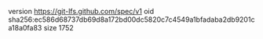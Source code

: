 version https://git-lfs.github.com/spec/v1
oid sha256:ec586d68737db69d8a172bd00dc5820c7c4549a1bfadaba2db9201ca18a0fa83
size 1752
